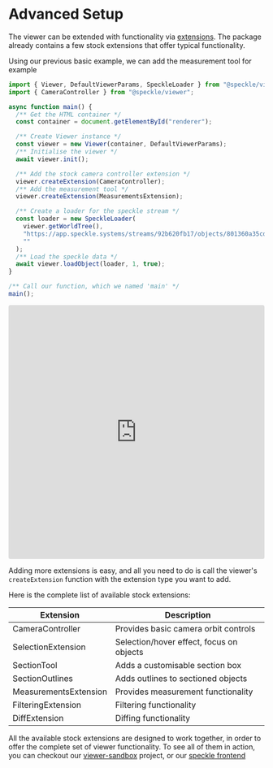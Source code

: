 # Advanced Setup

The viewer can be extended with functionality via [extensions](/viewer/overview.md#extensions). The package already contains a few stock extensions that offer typical functionality.

Using our previous basic example, we can add the measurement tool for example

```typescript
import { Viewer, DefaultViewerParams, SpeckleLoader } from "@speckle/viewer";
import { CameraController } from "@speckle/viewer";

async function main() {
  /** Get the HTML container */
  const container = document.getElementById("renderer");

  /** Create Viewer instance */
  const viewer = new Viewer(container, DefaultViewerParams);
  /** Initialise the viewer */
  await viewer.init();

  /** Add the stock camera controller extension */
  viewer.createExtension(CameraController);
  /** Add the measurement tool */
  viewer.createExtension(MeasurementsExtension);

  /** Create a loader for the speckle stream */
  const loader = new SpeckleLoader(
    viewer.getWorldTree(),
    "https://app.speckle.systems/streams/92b620fb17/objects/801360a35cd00c13ac81522851a13341",
    ""
  );
  /** Load the speckle data */
  await viewer.loadObject(loader, 1, true);
}

/** Call our function, which we named 'main' */
main();
```

<iframe src="https://codesandbox.io/embed/frmffj?view=Editor+%2B+Preview&module=%2Fsrc%2Findex.ts&hidenavigation=1"
     style="width:100%; height: 500px; border:0; border-radius: 4px; overflow:hidden;"
     title="Measurement Tool"
     allow="accelerometer; ambient-light-sensor; camera; encrypted-media; geolocation; gyroscope; hid; microphone; midi; payment; usb; vr; xr-spatial-tracking"
     sandbox="allow-forms allow-modals allow-popups allow-presentation allow-same-origin allow-scripts"
></iframe>

Adding more extensions is easy, and all you need to do is call the viewer's `createExtension` function with the extension type you want to add.

Here is the complete list of available stock extensions:

| Extension             | Description                              |
| --------------------- | ---------------------------------------- |
| CameraController      | Provides basic camera orbit controls     |
| SelectionExtension    | Selection/hover effect, focus on objects |
| SectionTool           | Adds a customisable section box          |
| SectionOutlines       | Adds outlines to sectioned objects       |
| MeasurementsExtension | Provides measurement functionality       |
| FilteringExtension    | Filtering functionality                  |
| DiffExtension         | Diffing functionality                    |

All the available stock extensions are designed to work together, in order to offer the complete set of viewer functionality. To see all of them in action, you can checkout our [viewer-sandbox](https://github.com/specklesystems/speckle-server/tree/alex/API2.0/packages/viewer-sandbox) project, or our [speckle frontend](https://app.speckle.systems/)
